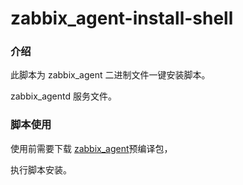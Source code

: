 # zabbix_agent-install-shell
### 介绍

此脚本为 zabbix_agent 二进制文件一键安装脚本。

zabbix_agentd 服务文件。

### 脚本使用

使用前需要下载 [zabbix_agent](https://www.zabbix.com/download_agents#tab:40LTS )预编译包，

执行脚本安装。

